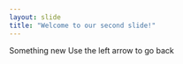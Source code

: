 ```yaml
---
layout: slide
title: "Welcome to our second slide!"
---
```

Something new
Use the left arrow to go back
